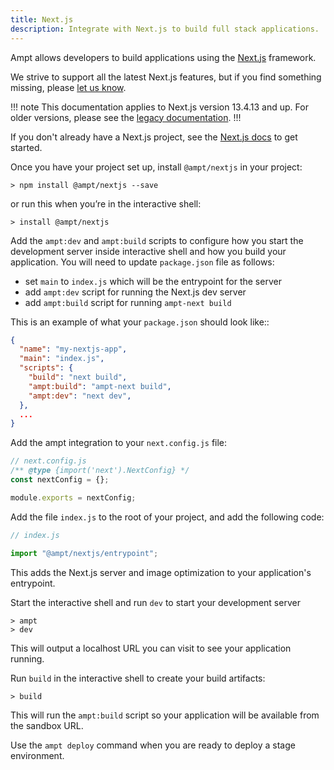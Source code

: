 ```yaml
---
title: Next.js
description: Integrate with Next.js to build full stack applications.
---
```


Ampt allows developers to build applications using the [Next.js](https://nextjs.org/) framework.

We strive to support all the latest Next.js features, but if you find something missing, please [let us know](https://getampt.com/contact).

!!! note
This documentation applies to Next.js version 13.4.13 and up. For older versions, please see the [legacy documentation](/docs/frameworks/next-legacy).
!!!

If you don't already have a Next.js project, see the [Next.js docs](https://nextjs.org/docs) to get started.

Once you have your project set up, install `@ampt/nextjs` in your project:

```terminal title=Terminal
> npm install @ampt/nextjs --save
```

or run this when you’re in the interactive shell:

```terminal title=Terminal
> install @ampt/nextjs
```

Add the `ampt:dev` and `ampt:build` scripts to configure how you start the development server inside interactive shell and how you build your application. You will need to update `package.json` file as follows:

- set `main` to `index.js` which will be the entrypoint for the server
- add `ampt:dev` script for running the Next.js dev server
- add `ampt:build` script for running `ampt-next build`

This is an example of what your `package.json` should look like::

```json title=package.json, copy=false
{
  "name": "my-nextjs-app",
  "main": "index.js",
  "scripts": {
    "build": "next build",
    "ampt:build": "ampt-next build",
    "ampt:dev": "next dev",
  },
  ...
}
```

Add the ampt integration to your `next.config.js` file:

```javascript header=false
// next.config.js
/** @type {import('next').NextConfig} */
const nextConfig = {};

module.exports = nextConfig;
```

Add the file `index.js` to the root of your project, and add the following code:

```javascript header=false
// index.js

import "@ampt/nextjs/entrypoint";
```

This adds the Next.js server and image optimization to your application's entrypoint.

Start the interactive shell and run `dev` to start your development server

```terminal title=Terminal, copy=false
> ampt
> dev
```

This will output a localhost URL you can visit to see your application running.

Run `build` in the interactive shell to create your build artifacts:

```terminal title=Terminal, copy=false
> build
```

This will run the `ampt:build` script so your application will be available from the sandbox URL.

Use the `ampt deploy` command when you are ready to deploy a stage environment.
